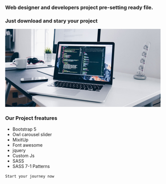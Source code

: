 ### Web designer and developers project pre-setting ready file.

### Just download and stary your project

<img width=500 src="assets/media/images/a.jpg">

### Our Project freatures

- Bootstrap 5
- Owl carousel slider
- MixitUp
- Font awesome
- jquery
- Custom Js
- SASS
- SASS 7-1 Patterns

`Start your journey now`

